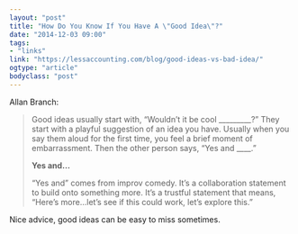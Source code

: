 ```yaml
---
layout: "post"
title: "How Do You Know If You Have A \"Good Idea\"?"
date: "2014-12-03 09:00"
tags: 
- "links"
link: "https://lessaccounting.com/blog/good-ideas-vs-bad-idea/"
ogtype: "article"
bodyclass: "post"
---
```


Allan Branch:

> Good ideas usually start with, “Wouldn’t it be cool _________?” They start with a playful suggestion of an idea you have. Usually when you say them aloud for the first time, you feel a brief moment of embarrassment. Then the other person says, “Yes and ____.”
> 
> **Yes and…**
> 
> “Yes and” comes from improv comedy. It’s a collaboration statement to build onto something more. It’s a trustful statement that means, “Here’s more…let’s see if this could work, let’s explore this.”

Nice advice, good ideas can be easy to miss sometimes.